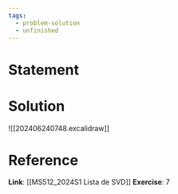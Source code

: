 ```yaml
---
tags:
  - problem-solution
  - unfinished
---
```

# Statement 


# Solution
![[202406240748.excalidraw]]

# Reference
**Link**: [[MS512_2024S1 Lista de SVD]]
**Exercise**: 7